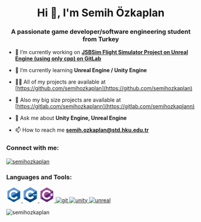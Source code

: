 <h1 align="center">Hi 👋, I'm Semih Özkaplan</h1>
<h3 align="center">A passionate game developer/software engineering student from Turkey</h3>

- 🔭 I’m currently working on **[JSBSim Flight Simulator Project on Unreal Engine (using only cpp) on GitLab](https://gitlab.com/semihozkaplann/flight_simulation_project_jsbsim)**

- 🌱 I’m currently learning **Unreal Engine / Unity Engine**

- 👨‍💻 All of my projects are available at [https://github.com/semihozkaplan](https://github.com/semihozkaplan)

- 📝 Also my big size projects are available at [https://gitlab.com/semihozkaplann](https://gitlab.com/semihozkaplann)

- 💬 Ask me about **Unity Engine, Unreal Engine**

- 📫 How to reach me **semih.ozkaplan@std.hku.edu.tr**

<h3 align="left">Connect with me:</h3>
<p align="left">
<a href="https://linkedin.com/in/semihozkaplan" target="blank"><img align="center" src="https://raw.githubusercontent.com/rahuldkjain/github-profile-readme-generator/master/src/images/icons/Social/linked-in-alt.svg" alt="semihozkaplan" height="30" width="40" /></a>
</p>

<h3 align="left">Languages and Tools:</h3>
<p align="left"> <a href="https://www.cprogramming.com/" target="_blank" rel="noreferrer"> <img src="https://raw.githubusercontent.com/devicons/devicon/master/icons/c/c-original.svg" alt="c" width="40" height="40"/> </a> <a href="https://www.w3schools.com/cpp/" target="_blank" rel="noreferrer"> <img src="https://raw.githubusercontent.com/devicons/devicon/master/icons/cplusplus/cplusplus-original.svg" alt="cplusplus" width="40" height="40"/> </a> <a href="https://www.w3schools.com/cs/" target="_blank" rel="noreferrer"> <img src="https://raw.githubusercontent.com/devicons/devicon/master/icons/csharp/csharp-original.svg" alt="csharp" width="40" height="40"/> </a> <a href="https://git-scm.com/" target="_blank" rel="noreferrer"> <img src="https://www.vectorlogo.zone/logos/git-scm/git-scm-icon.svg" alt="git" width="40" height="40"/> </a> <a href="https://unity.com/" target="_blank" rel="noreferrer"> <img src="https://www.vectorlogo.zone/logos/unity3d/unity3d-icon.svg" alt="unity" width="40" height="40"/> </a> <a href="https://unrealengine.com/" target="_blank" rel="noreferrer"> <img src="https://raw.githubusercontent.com/kenangundogan/fontisto/036b7eca71aab1bef8e6a0518f7329f13ed62f6b/icons/svg/brand/unreal-engine.svg" alt="unreal" width="40" height="40"/> </a> </p>

<p><img align="center" src="https://github-readme-stats.vercel.app/api/top-langs?username=semihozkaplan&show_icons=true&locale=en&layout=compact" alt="semihozkaplan" /></p>
